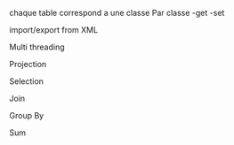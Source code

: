 chaque table correspond a une classe
Par classe
	-get 
	-set

import/export from XML

Multi threading 

Projection 

Selection

Join 

Group By

Sum